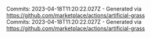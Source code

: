 Commits: 2023-04-18T11:20:22.027Z - Generated via https://github.com/marketplace/actions/artificial-grass
<br>
Commits: 2023-04-18T11:20:22.027Z - Generated via https://github.com/marketplace/actions/artificial-grass
<br>
